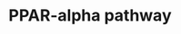 ---
annotations:
- id: PW:0001355
  parent: regulatory pathway
  type: Pathway Ontology
  value: peroxisome proliferator-activated receptor signaling pathway
authors:
- Mkutmon
- Fehrhart
- Eweitz
description: PPAR alpha (also known as NR1C1) is a nuclear receptor that is involved
  with transcriptional regulation of genes involved in beta-oxidation, metabolism,
  fatty acid transport, etc.
last-edited: 2021-05-07
organisms:
- Bos taurus
redirect_from:
- /index.php/Pathway:WP3258
- /instance/WP3258
revision: null
schema-jsonld:
- '@context': https://schema.org/
  '@id': https://wikipathways.github.io/pathways/WP3258.html
  '@type': Dataset
  creator:
    '@type': Organization
    name: WikiPathways
  description: PPAR alpha (also known as NR1C1) is a nuclear receptor that is involved
    with transcriptional regulation of genes involved in beta-oxidation, metabolism,
    fatty acid transport, etc.
  keywords:
  - ACAA1
  - ACADM
  - APOA1
  - APOA2
  - APOA5
  - APOC3
  - CCND1
  - CDK1
  - CDK4
  - CPT1A
  - CPT2
  - CYP4A11
  - CYP7A1
  - CYP8B1
  - DBI
  - EHHADH
  - FABP1
  - KLK15
  - Ligand
  - MYC
  - NR1H3
  - PLTP
  - PPARA
  - RXRA
  - SCP2
  - SLC27A1
  - UGT1A9
  license: CC0
  name: PPAR-alpha pathway
seo: CreativeWork
title: PPAR-alpha pathway
wpid: WP3258
---